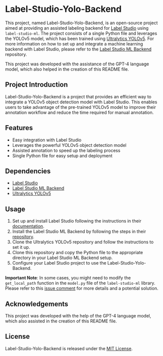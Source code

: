 # Label-Studio-Yolo-Backend

This project, named Label-Studio-Yolo-Backend, is an open-source project aimed at providing an assisted labeling backend for [Label Studio](https://labelstud.io/) using `label-studio-ml`. The project consists of a single Python file and leverages the YOLOv5 model, which has been trained using [Ultralytics YOLOv5](https://github.com/ultralytics/yolov5). For more information on how to set up and integrate a machine learning backend with Label Studio, please refer to the [Label Studio ML Backend](https://github.com/heartexlabs/label-studio-ml-backend) repository.

This project was developed with the assistance of the GPT-4 language model, which also helped in the creation of this README file.

## Project Introduction

Label-Studio-Yolo-Backend is a project that provides an efficient way to integrate a YOLOv5 object detection model with Label Studio. This enables users to take advantage of the pre-trained YOLOv5 model to improve their annotation workflow and reduce the time required for manual annotation.

## Features

- Easy integration with Label Studio
- Leverages the powerful YOLOv5 object detection model
- Assisted annotation to speed up the labeling process
- Single Python file for easy setup and deployment

## Dependencies

- [Label Studio](https://labelstud.io/)
- [Label Studio ML Backend](https://github.com/heartexlabs/label-studio-ml-backend)
- [Ultralytics YOLOv5](https://github.com/ultralytics/yolov5)

## Usage

1. Set up and install Label Studio following the instructions in their [documentation](https://labelstud.io/guide/install.html).
2. Install the Label Studio ML Backend by following the steps in their [repository](https://github.com/heartexlabs/label-studio-ml-backend).
3. Clone the Ultralytics YOLOv5 repository and follow the instructions to set it up.
4. Clone this repository and copy the Python file to the appropriate directory in your Label Studio ML Backend setup.
5. Configure your Label Studio project to use the Label-Studio-Yolo-Backend.

**Important Note**: In some cases, you might need to modify the `get_local_path` function in the `model.py` file of the `label-studio-ml` library. Please refer to this [issue comment](https://github.com/heartexlabs/label-studio-ml-backend/issues/143#issuecomment-1495685625) for more details and a potential solution.

## Acknowledgements

This project was developed with the help of the GPT-4 language model, which also assisted in the creation of this README file.

## License

Label-Studio-Yolo-Backend is released under the [MIT License](https://opensource.org/licenses/MIT).
